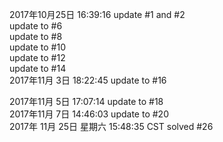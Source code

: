 2017年10月25日 16:39:16 update #1 and #2  
update to #6  
update to #8  
update to #10   
update to #12  
update to #14  
2017年11月 3日 18:22:45 update to #16   
2017年11月 5日 17:07:14 update to #18   
2017年11月 7日 14:46:03 update to #20  
2017年 11月 25日 星期六 15:48:35 CST   solved #26
